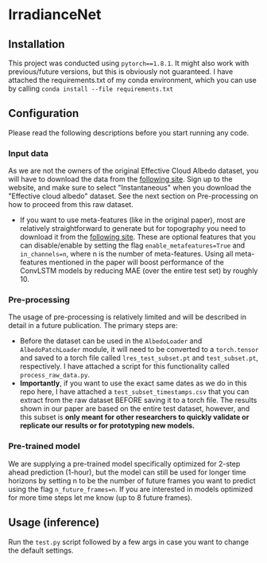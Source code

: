# IrradianceNet


## Installation
This project was conducted using `pytorch==1.8.1`. It might also work with previous/future versions, but this is obviously not guaranteed.
I have attached the requirements.txt of my conda environment, which you can use by calling `conda install --file requirements.txt`

## Configuration
Please read the following descriptions before you start running any code.

### Input data
As we are not the owners of the original Effective Cloud Albedo dataset, you will have to download the data from the [following site](https://wui.cmsaf.eu/safira/action/viewDoiDetails?acronym=SARAH_V002_01). Sign up to the website, and make sure to select "Instantaneous" when you download the "Effective cloud albedo" dataset. See the next section on Pre-processing on how to proceed from this raw dataset.

- If you want to use meta-features (like in the original paper), most are relatively straightforward to generate but for topography you need to download it from the [following site](google.com). These are optional features that you can disable/enable by setting the flag `enable_metafeatures=True` and `in_channels=n`, where n is the number of meta-features. Using all meta-features mentioned in the paper will boost performance of the ConvLSTM models by reducing MAE (over the entire test set) by roughly 10. 

### Pre-processing
The usage of pre-processing is relatively limited and will be described in detail in a future publication. The primary steps are:
- Before the dataset can be used in the `AlbedoLoader` and `AlbedoPatchLoader` module, it will need to be converted to a `torch.tensor` and saved to a torch file called `lres_test_subset.pt` and `test_subset.pt`, respectively. I have attached a script for this functionality called `process_raw_data.py`.
- **Importantly**, if you want to use the exact same dates as we do in this repo here, I have attached a `test_subset_timestamps.csv` that you can extract from the raw dataset BEFORE saving it to a torch file. The results shown in our paper are based on the entire test dataset, however, and this subset is **only meant for other researchers to quickly validate or replicate our results or for prototyping new models.**

### Pre-trained model
We are supplying a pre-trained model specifically optimized for 2-step ahead prediction (1-hour), but the model can still be used for longer time horizons by setting n to be the number of future frames you want to predict using the flag `n_future_frames=n`. If you are interested in models optimized for more time steps let me know (up to 8 future frames).

## Usage (inference)

Run the `test.py` script followed by a few args in case you want to change the default settings.
